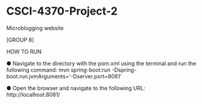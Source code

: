 # CSCI-4370-Project-2
Microblogging website

[GROUP 8] 

HOW TO RUN

● Navigate to the directory with the pom.xml using the terminal and run the following
command: mvn spring-boot:run -Dspring-boot.run.jvmArguments='-Dserver.port=8081'

● Open the browser and navigate to the following URL: http://localhost:8081/
